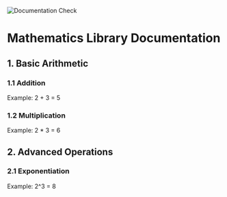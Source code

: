 ![Documentation Check](https://github.com/chezke/math-docs/actions/workflows/check-docs.yml/badge.svg)
# Mathematics Library Documentation

## 1. Basic Arithmetic
### 1.1 Addition
Example: 2 + 3 = 5

### 1.2 Multiplication
Example: 2 * 3 = 6

## 2. Advanced Operations
### 2.1 Exponentiation
Example: 2^3 = 8
